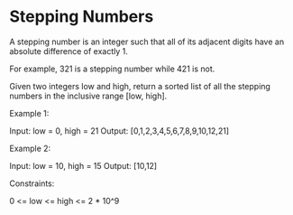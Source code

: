 # Stepping Numbers

A stepping number is an integer such that all of its adjacent digits have an absolute difference of exactly 1.

For example, 321 is a stepping number while 421 is not.

Given two integers low and high, return a sorted list of all the stepping numbers in the inclusive range [low, high].

Example 1:

Input: low = 0, high = 21
Output: [0,1,2,3,4,5,6,7,8,9,10,12,21]

Example 2:

Input: low = 10, high = 15
Output: [10,12]

Constraints:

0 <= low <= high <= 2 * 10^9
